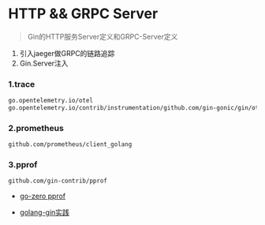 # HTTP && GRPC Server

> Gin的HTTP服务Server定义和GRPC-Server定义

1. 引入jaeger做GRPC的链路追踪
2. Gin.Server注入


### 1.trace

```bash
go.opentelemetry.io/otel
go.opentelemetry.io/contrib/instrumentation/github.com/gin-gonic/gin/otelgin
```

### 2.prometheus

```bash
github.com/prometheus/client_golang
```

### 3.pprof

```bash
github.com/gin-contrib/pprof
```

- [go-zero pprof](https://mp.weixin.qq.com/s/yYFM3YyBbOia3qah3eRVQA)

- [golang-gin实践](https://www.jishuchi.com/read/gin-practice/3833)

